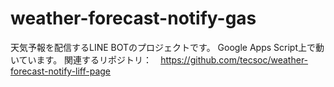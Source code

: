 # weather-forecast-notify-gas

天気予報を配信するLINE BOTのプロジェクトです。
Google Apps Script上で動いています。
関連するリポジトリ：　https://github.com/tecsoc/weather-forecast-notify-liff-page
